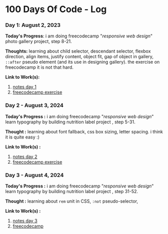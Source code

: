 # 100 Days Of Code - Log

### Day 1: August 2, 2023

**Today's Progress**: i am doing freecodecamp "*responsive web design*" photo gallery project, step 8-21. 

**Thoughts:**  learning about child selector, descendant selector, flexbox direction, align items, justify content, object fit, gap of object in gallery, `::after` pseudo element (and its use in designing gallery). the exercise on freecodecamp it is not that hard. 

**Link to Work(s):** 
1. [notes day 1]
2. [freecodecamp exercise](https://www.freecodecamp.org/learn/2022/responsive-web-design/learn-css-flexbox-by-building-a-photo-gallery/step-8)


### Day 2 -  August 3, 2024

**Today's  Progress :** i am doing freecodecamp "*responsive web design*" learn typography by building nutrition label project , step 5-31. 

**Thought :** learning about font fallback, css box sizing, letter spacing. i think it is quite easy :)

**Link to Work(s) :** 
1. [notes day 2]
2. [freecodecamp exercise](https://www.freecodecamp.org/learn/2022/responsive-web-design/learn-typography-by-building-a-nutrition-label/step-31)


### Day 3 -  August 4, 2024

**Today's  Progress :**  i am doing freecodecamp "*responsive web design*" learn typography by building nutrition label project , step 31-52. 

**Thought :** learning about `rem` unit in CSS, `:not` pseudo-selector, 

**Link to Work(s) :**
1. [notes day 3]
2. [freecodecamp](https://www.freecodecamp.org/learn/2022/responsive-web-design/learn-typography-by-building-a-nutrition-label/step-53)




<!-- notes link -->
[notes day 1]: resources/day1.md
[notes day 2]: resources/day2.md
[notes day 3]: resources/day3.md
